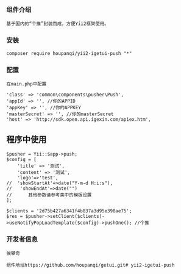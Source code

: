 ### 组件介绍
    基于国内的“个推”封装而成，方便Yii2框架使用。
    
### 安装
    composer require houpanqi/yii2-igetui-push "*"
    
### 配置
    在main.php中配置

    'class' => 'common\components\pusher\Push',
    'appId' => '', //你的APPID
    'appKey' => '', //你的APPKEY
    'masterSecret' => '', //你的masterSecret
    'host' => 'http://sdk.open.api.igexin.com/apiex.htm',
程序中使用
----------    
    $pusher = Yii::$app->push;
    $config = [
        'title' => '测试',
        'content' => '测试',
        'logo'=>'test',
    //  'showStartAt'=>date("Y-m-d H:i:s"),
    //   'showEndAt'=>date("")
    //      其他参数请参考类中的模板设置
    ];
 
    $clients = '2d75b427a6341f4b837a3d95e398ae75';
    $res = $pusher->setClient($clients)->useNotifyPopLoadTemplate($config)->pushOne(); //个推
    
    
### 开发者信息

    侯攀奇
    
    组件地址https://github.com/houpanqi/getui.git# yii2-igetui-push
